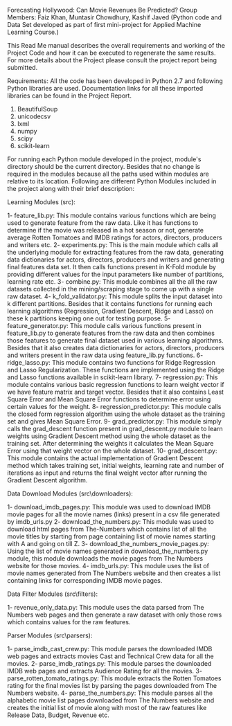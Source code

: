 Forecasting Hollywood: Can Movie Revenues Be Predicted?
Group Members: Faiz Khan, Muntasir Chowdhury, Kashif Javed
(Python code and Data Set developed as part of first mini-project for Applied Machine Learning Course.)

This Read Me manual describes the overall requirements and working of the Project Code and how it can be executed to regenerate the same results. For more details about the Project please consult the project report being submitted.

Requirements: 
All the code has been developed in Python 2.7 and following Python libraries are used. Documentation links for all these imported libraries can be found in the Project Report. 

1. BeautifulSoup
2. unicodecsv
3. lxml
4. numpy
5. scipy
6. scikit-learn

For running each Python module developed in the project, module's directory should be the current directory. Besides that no change is required in the modules because all the paths used within modules are relative to its location. Following are different Python Modules included in the project along with their brief description:

Learning Modules (src\):

1- feature_lib.py:
    This module contains various functions which are being used to generate feature from the raw data. Like it has functions to determine if the movie was released in a hot season or not, generate average Rotten Tomatoes and IMDB ratings for actors, directors, producers and writers etc.
2- experiments.py:
    This is the main module which calls all the underlying module for extracting features from the raw data, generating data dictionaries for actors, directors, producers and writers and generating final features data set. It then calls functions present in K-Fold module by providing different values for the input parameters like number of partitions, learning rate etc.
3- combine.py:
    This module combines all the all the raw datasets collected in the mining/scraping stage to come up with a single raw dataset.
4- k_fold_validator.py:
    This module splits the input dataset into k different partitions. Besides that it contains functions for running each learning algorithms (Regression, Gradient Descent, Ridge and Lasso) on these k partitions keeping one out for testing purpose. 
5- feature_generator.py:
    This module calls various functions present in feature_lib.py to generate features from the raw data and then combines those features to generate final dataset used in various learning algorithms. Besides that it also creates data dictionaries for actors, directors, producers and writers present in the raw data using feature_lib.py functions.
6- ridge_lasso.py:
    This module contains two functions for Ridge Regression and Lasso Regularization. These functions are implemented using the Ridge and Lasso functions available in scikit-learn library.
7- regression.py:
    This module contains various basic regression functions to learn weight vector if we have feature matrix and target vector. Besides that it also contains Least Square Error and Mean Square Error functions to determine error using certain values for the weight.
8- regression_predictor.py:
    This module calls the closed form regression algorithm using the whole dataset as the training set and gives Mean Square Error.
9- grad_predictor.py:
    This module simply calls the grad_descent function present in grad_descent.py module to learn weights using Gradient Descent method using the whole dataset as the training set. After determining the weights it calculates the Mean Square Error using that weight vector on the whole dataset.
10- grad_descent.py:
    This module contains the actual implementation of Gradient Descent method which takes training set, initial weights, learning rate and number of iterations as input and returns the final weight vector after running the Gradient Descent algorithm.
    
Data Download Modules (src\downloaders):

1- download_imdb_pages.py:
    This module was used to download IMDB movie pages for all the movie names (links) present in a csv file generated by imdb_urls.py
2- download_the_numbers.py:
    This module was used to download html pages from The-Numbers which contains list of all the movie titles by starting from page containing list of movie names starting with A and going on till Z.
3- download_the_numbers_movie_pages.py:
    Using the list of movie names generated in download_the_numbers.py module, this module downloads the movie pages from The Numbers website for those movies.
4- imdb_urls.py:
    This module uses the list of movie names generated from The Numbers website and then creates a list containing links for corresponding IMDB movie pages.
    
Data Filter Modules (src\filters):

1- revenue_only_data.py:
    This module uses the data parsed from The Numbers web pages and then generate a raw dataset with only those rows which contains values for the raw features.
    
Parser Modules (src\parsers):

1- parse_imdb_cast_crew.py:
    This module parses the downloaded IMDB web pages and extracts movies Cast and Technical Crew data for all the movies.
2- parse_imdb_ratings.py:
    This module parses the downloaded IMDB web pages and extracts Audience Rating for all the movies.
3- parse_rotten_tomato_ratings.py:
    This module extracts the Rotten Tomatoes rating for the final movies list by parsing the pages downloaded from The Numbers website.
4- parse_the_numbers.py:
    This module parses all the alphabetic movie list pages downloaded from The Numbers website and creates the initial list of movie along with most of the raw features like Release Data, Budget, Revenue etc.